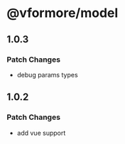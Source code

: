 # @vformore/model

## 1.0.3

### Patch Changes

- debug params types

## 1.0.2

### Patch Changes

- add vue support
